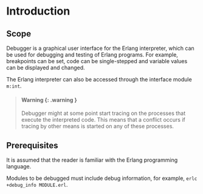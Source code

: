 <!--
%CopyrightBegin%

Copyright Ericsson AB 2023. All Rights Reserved.

Licensed under the Apache License, Version 2.0 (the "License");
you may not use this file except in compliance with the License.
You may obtain a copy of the License at

    http://www.apache.org/licenses/LICENSE-2.0

Unless required by applicable law or agreed to in writing, software
distributed under the License is distributed on an "AS IS" BASIS,
WITHOUT WARRANTIES OR CONDITIONS OF ANY KIND, either express or implied.
See the License for the specific language governing permissions and
limitations under the License.

%CopyrightEnd%
-->
# Introduction

## Scope

Debugger is a graphical user interface for the Erlang interpreter, which can be
used for debugging and testing of Erlang programs. For example, breakpoints can
be set, code can be single-stepped and variable values can be displayed and
changed.

The Erlang interpreter can also be accessed through the interface module
`m:int`.

> #### Warning {: .warning }
>
> Debugger might at some point start tracing on the processes that execute the
> interpreted code. This means that a conflict occurs if tracing by other means
> is started on any of these processes.

## Prerequisites

It is assumed that the reader is familiar with the Erlang programming language.

Modules to be debugged must include debug information, for example,
`erlc +debug_info MODULE.erl`.
